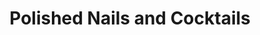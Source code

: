 ---
title: "Polished Nails and Cocktails"
url: /esher/polished-nails-and-cocktails/
shop: beauty
---